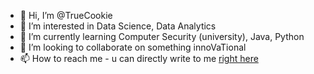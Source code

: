 - 👋 Hi, I’m @TrueCookie
- 👀 I’m interested in Data Science, Data Analytics
- 🌱 I’m currently learning Computer Security (university), Java, Python
- 💫 I’m looking to collaborate on something innoVaTional
- 📫 How to reach me - u can directly write to me <a href="https://www.instagram.com/true.cookie/"> right here </a>

<!---
TrueCookie/TrueCookie is a ✨ special ✨ repository because its `README.md` (this file) appears on your GitHub profile.
You can click the Preview link to take a look at your changes.
--->
